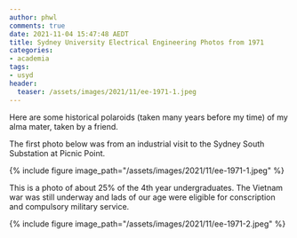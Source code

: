 ```yaml
---
author: phwl
comments: true
date: 2021-11-04 15:47:48 AEDT
title: Sydney University Electrical Engineering Photos from 1971
categories:
- academia
tags:
- usyd
header:
  teaser: /assets/images/2021/11/ee-1971-1.jpeg
---
```

Here are some historical polaroids (taken many years before my time) of my
alma mater, taken by a friend.

The first photo below was from an industrial visit to the Sydney South Substation at Picnic Point.

{% include figure image_path="/assets/images/2021/11/ee-1971-1.jpeg" %}

This is a photo of about 25% of the 4th year undergraduates. The Vietnam war was still underway and lads of our age were eligible for conscription and compulsory 
military service.

{% include figure image_path="/assets/images/2021/11/ee-1971-2.jpeg" %}

